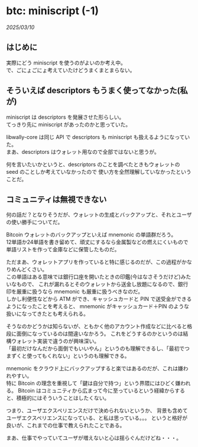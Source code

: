 # btc: miniscript (-1)

_2025/03/10_

## はじめに

実際にどう miniscript を使うのがよいのか考え中。  
で、ごにょごにょ考えていたけどうまくまとまらない。

## そういえば descriptors もうまく使ってなかった(私が)

miniscript は descriptors を発展させた形らしい。  
てっきり先に miniscript があったのかと思っていた。

libwally-core は同じ API で descriptors も miniscript も扱えるようになっていた。  
まあ、descriptors はウォレット用なので全部ではないと思うが。

何を言いたいかというと、descriptors のことを調べたときもウォレットの seed のことしか考えていなかったので
使い方を全然理解していなかったということだ。

## コミュニティは無視できない

何の話だ？となりそうだが、ウォレットの生成とバックアップと、それとユーザの使い勝手についてだ。

Bitcoin ウォレットのバックアップといえば mnemonic の単語群だろう。  
12単語か24単語を書き留めて、頑丈にするなら金属製などの燃えにくいもので単語リストを作って金庫などに保管したものだ。

ただまあ、ウォレットアプリを作っていると特に感じるのだが、この過程がかなりめんどくさい。  
この単語はある意味では銀行口座を開いたときの印鑑(今はなさそうだけど)みたいなもので、
これが漏れるとそのウォレットから送金し放題になるので、銀行印を厳重に扱うなら mnemonic も厳重に扱うべきなのだ。  
しかし利便性などから ATM ができ、キャッシュカードと PIN で送受金ができるようになったことを考えると、
mnemonic がキャッシュカード＋PIN のような扱いになってきたとも考えられる。

そうなのかどうかは知らないが、ともかく他のアカウント作成などに比べると格段に面倒になっているのは間違いなかろう。
これをどうするのかというのは結構ウォレット実装で違うのが興味深い。  
「最初だけなんだから面倒でもいいやん」というのも理解できるし、「最初でつまずくと使ってもくれない」というのも理解できる。

mnemonic をクラウド上にバックアップすると楽ではあるのだが、これは嫌われやすい。  
特に Bitcoin の理念を重視して「鍵は自分で持つ」という界隈にはひどく嫌われる。
Bitcoin はコミュニティから広まって今に至っているという経緯からすると、積極的にはそういうことはしたくない。

つまり、ユーザエクスペリエンスだけで決められないというか、
背景も含めてユーザエクスペリエンスになっている、と私は思っている。。。
というと格好が良いが、これまでの仕事で教えられたことである。

まあ、仕事でやっていてユーザが増えないと心は揺らぐんだけどね・・・。
